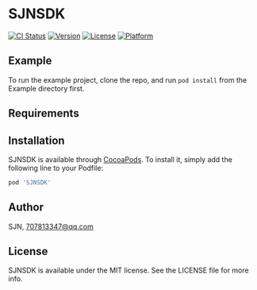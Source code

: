# SJNSDK

[![CI Status](https://img.shields.io/travis/SJN/SJNSDK.svg?style=flat)](https://travis-ci.org/SJN/SJNSDK)
[![Version](https://img.shields.io/cocoapods/v/SJNSDK.svg?style=flat)](https://cocoapods.org/pods/SJNSDK)
[![License](https://img.shields.io/cocoapods/l/SJNSDK.svg?style=flat)](https://cocoapods.org/pods/SJNSDK)
[![Platform](https://img.shields.io/cocoapods/p/SJNSDK.svg?style=flat)](https://cocoapods.org/pods/SJNSDK)

## Example

To run the example project, clone the repo, and run `pod install` from the Example directory first.

## Requirements

## Installation

SJNSDK is available through [CocoaPods](https://cocoapods.org). To install
it, simply add the following line to your Podfile:

```ruby
pod 'SJNSDK'
```

## Author

SJN, 707813347@qq.com

## License

SJNSDK is available under the MIT license. See the LICENSE file for more info.
